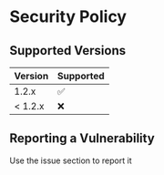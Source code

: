 # Security Policy

## Supported Versions

| Version | Supported          |
| ------- | ------------------ |
| 1.2.x   | :white_check_mark: |
| < 1.2.x | :x:                |

## Reporting a Vulnerability

Use the issue section to report it
